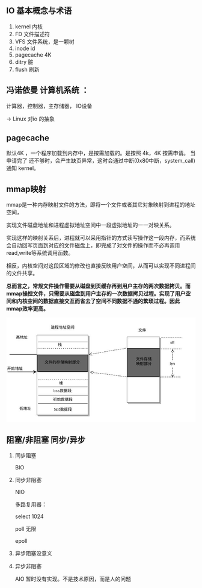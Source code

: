 ## IO 基本概念与术语

1. kernel 内核
1. FD 文件描述符
1. VFS 文件系统，是一颗树
1. inode id 
1. pagecache 4K
1. ditry 脏
1. flush 刷新

## 冯诺依曼 计算机系统 ：
计算器，控制器，主存储器， IO设备

-> Linux 对io 的抽象

## pagecache 
默认4K ，一个程序加载到内存中，是按需加载的。是按照 4k，4K 按需申请。
    当申请完了 还不够时，会产生缺页异常，这时会通过中断(0x80中断，system_call) 通知 kernel。

    
## mmap映射

mmap是一种内存映射文件的方法，即将一个文件或者其它对象映射到进程的地址空间，

实现文件磁盘地址和进程虚拟地址空间中一段虚拟地址的一一对映关系。

实现这样的映射关系后，进程就可以采用指针的方式读写操作这一段内存，而系统会自动回写页面到对应的文件磁盘上，即完成了对文件的操作而不必再调用read,write等系统调用函数。

相反，内核空间对这段区域的修改也直接反映用户空间，从而可以实现不同进程间的文件共享。

**总而言之，常规文件操作需要从磁盘到页缓存再到用户主存的两次数据拷贝。而mmap操控文件，只需要从磁盘到用户主存的一次数据拷贝过程。实现了用户空间和内核空间的数据直接交互而省去了空间不同数据不通的繁琐过程。因此mmap效率更高。**

 ![如下图](./img/mmap.png)

## 阻塞/非阻塞 同步/异步

1. 同步阻塞
    
    BIO 

1. 同步非阻塞
    
    NIO

    多路复用器：
        
    select  1024
        
    poll    无限

    epoll   



1. 异步阻塞没意义

1. 异步非阻塞

    AIO 暂时没有实现。不是技术原因，而是人的问题


 